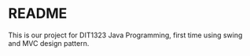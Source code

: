 # README
This is our project for DIT1323 Java Programming, first time using swing and MVC design pattern.
